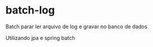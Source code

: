# batch-log

Batch parar ler arquivo de log e gravar no banco de dados

Utilizando jpa e spring batch
